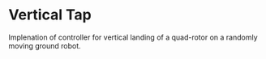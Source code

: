 # Vertical Tap

Implenation of controller for vertical landing of a quad-rotor on a randomly moving ground robot.
